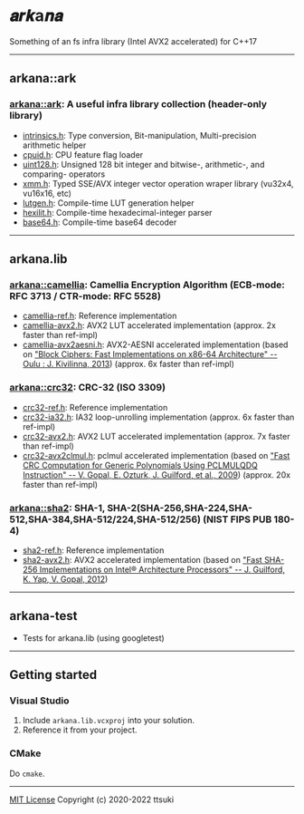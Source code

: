 𝒂𝒓𝒌a𝒏𝒂
======

Something of an fs infra library (Intel AVX2 accelerated) for C++17

---

## arkana::ark

### [arkana::ark](arkana/ark.h): A useful infra library collection (header-only library)
  - [intrinsics.h](arkana/ark/intrinsics.h): Type conversion, Bit-manipulation, Multi-precision arithmetic helper
  - [cpuid.h](arkana/ark/cpuid.h): CPU feature flag loader
  - [uint128.h](arkana/ark/uint128.h): Unsigned 128 bit integer and bitwise-, arithmetic-, and comparing- operators
  - [xmm.h](arkana/ark/xmm.h): Typed SSE/AVX integer vector operation wraper library (vu32x4, vu16x16, etc)
  - [lutgen.h](arkana/ark/lutgen.h): Compile-time LUT generation helper
  - [hexilit.h](arkana/ark/hexilit.h): Compile-time hexadecimal-integer parser
  - [base64.h](arkana/ark/base64.h): Compile-time base64 decoder  

---

## arkana.lib

### [arkana::camellia](arkana/camellia.h): Camellia Encryption Algorithm (ECB-mode: RFC 3713 / CTR-mode: RFC 5528) 
  - [camellia-ref.h](arkana/camellia/camellia-ref.h): Reference implementation
  - [camellia-avx2.h](arkana/camellia/camellia-avx2.h): AVX2 LUT accelerated implementation (approx. 2x faster than ref-impl)
  - [camellia-avx2aesni.h](arkana/camellia/camellia-avx2aesni.h): AVX2-AESNI accelerated implementation (based on ["Block Ciphers: Fast Implementations on x86-64 Architecture" -- Oulu : J. Kivilinna, 2013](http://jultika.oulu.fi/Record/nbnfioulu-201305311409))  (approx. 6x faster than ref-impl)
### [arkana::crc32](arkana/crc32.h): CRC-32 (ISO 3309)
  - [crc32-ref.h](arkana/crc32/crc32-ref.h): Reference implementation
  - [crc32-ia32.h](arkana/crc32/crc32-ia32.h): IA32 loop-unrolling implementation (approx. 6x faster than ref-impl)
  - [crc32-avx2.h](arkana/crc32/crc32-avx2.h): AVX2 LUT accelerated implementation (approx. 7x faster than ref-impl)
  - [crc32-avx2clmul.h](arkana/crc32/crc32-avx2clmul.h): pclmul accelerated implementation (based on ["Fast CRC Computation for Generic Polynomials Using PCLMULQDQ Instruction"  -- V. Gopal, E. Ozturk, J. Guilford, et al., 2009](https://www.intel.com/content/dam/www/public/us/en/documents/white-papers/fast-crc-computation-generic-polynomials-pclmulqdq-paper.pdf)) (approx. 20x faster than ref-impl)
### [arkana::sha2](arkana/sha2.h): SHA-1, SHA-2(SHA-256,SHA-224,SHA-512,SHA-384,SHA-512/224,SHA-512/256) (NIST FIPS PUB 180-4)
  - [sha2-ref.h](arkana/sha2/sha2-ref.h): Reference implementation
  - [sha2-avx2.h](arkana/sha2/sha2-avx2.h): AVX2 accelerated implementation (based on ["Fast SHA-256 Implementations on Intel® Architecture Processors" -- J. Guilford, K. Yap, V. Gopal, 2012](https://www.intel.com/content/dam/www/public/us/en/documents/white-papers/sha-256-implementations-paper.pdf))

---

## arkana-test

- Tests for arkana.lib (using googletest)

---

## Getting started

### Visual Studio

1. Include `arkana.lib.vcxproj` into your solution.
2. Reference it from your project.

### CMake

Do `cmake`.

---

[MIT License](LICENSE) Copyright (c) 2020-2022 ttsuki
